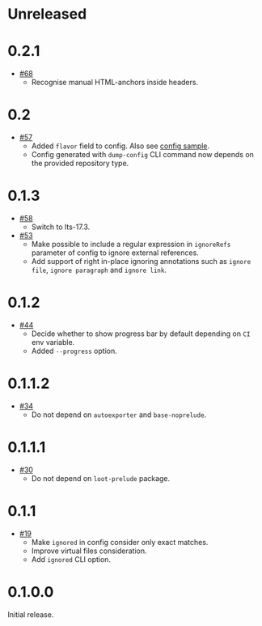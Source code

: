 <!--
 - SPDX-FileCopyrightText: 2020 Serokell <https://serokell.io>
 -
 - SPDX-License-Identifier: MPL-2.0
 -->

Unreleased
==========

0.2.1
==========
* [#68](https://github.com/serokell/xrefcheck/pull/68)
  + Recognise manual HTML-anchors inside headers.

0.2
==========
* [#57](https://github.com/serokell/xrefcheck/pull/57)
  + Added `flavor` field to config.
    Also see [config sample](tests/configs/github-config.yaml).
  + Config generated with `dump-config` CLI command now depends on the provided repository type.

0.1.3
=======

* [#58](https://github.com/serokell/xrefcheck/pull/58)
  + Switch to lts-17.3.
* [#53](https://github.com/serokell/xrefcheck/pull/53)
  + Make possible to include a regular expression in
  `ignoreRefs` parameter of config to ignore external
  references.
  + Add support of right in-place ignoring annotations
  such as `ignore file`, `ignore paragraph` and `ignore link`.

0.1.2
=======

* [#44](https://github.com/serokell/xrefcheck/pull/44)
  + Decide whether to show progress bar by default depending on `CI` env variable.
  + Added `--progress` option.

0.1.1.2
=======

* [#34](https://github.com/serokell/xrefcheck/pull/34)
  + Do not depend on `autoexporter` and `base-noprelude`.

0.1.1.1
=======

* [#30](https://github.com/serokell/xrefcheck/pull/32)
  + Do not depend on `loot-prelude` package.

0.1.1
=======

* [#19](https://github.com/serokell/xrefcheck/pull/24)
  + Make `ignored` in config consider only exact matches.
  + Improve virtual files consideration.
  + Add `ignored` CLI option.

0.1.0.0
=======

Initial release.
